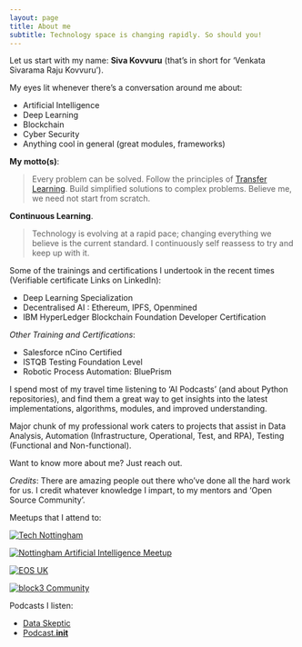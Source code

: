 ```yaml
---
layout: page
title: About me
subtitle: Technology space is changing rapidly. So should you!
---
```


Let us start with my name: **Siva Kovvuru** (that’s in short for ‘Venkata Sivarama Raju Kovvuru’).

My eyes lit whenever there’s a conversation around me about:
-	Artificial Intelligence
-	Deep Learning
-	Blockchain
-	Cyber Security
-	Anything cool in general (great modules, frameworks)

**My motto(s)**:
>Every problem can be solved. Follow the principles of [Transfer Learning][1]. Build simplified solutions to complex problems. Believe me, we need not start from scratch.

**Continuous Learning**.
>Technology is evolving at a rapid pace; changing everything we believe is the current standard. I continuously self reassess to try and keep up with it.  

Some of the trainings and certifications I undertook in the recent times (Verifiable certificate Links on LinkedIn):

  - Deep Learning Specialization
  - Decentralised AI : Ethereum, IPFS, Openmined
  - IBM HyperLedger Blockchain Foundation Developer Certification

  *Other Training and Certifications*:
  - Salesforce nCino Certified
  - ISTQB Testing Foundation Level
  - Robotic Process Automation: BluePrism

I spend most of my travel time listening to ‘AI Podcasts’ (and about Python repositories), and find them a great way to get insights into the latest implementations, algorithms, modules, and improved understanding.

Major chunk of my professional work caters to projects that assist in Data Analysis, Automation (Infrastructure, Operational, Test, and RPA), Testing (Functional and Non-functional).

Want to know more about me? Just reach out.

*Credits*: There are amazing people out there who’ve done all the hard work for us. I credit whatever knowledge I impart, to my mentors and ‘Open Source Community’.

Meetups that I attend to:

[![Tech Nottingham](https://secure.meetupstatic.com/photos/event/7/7/d/a/600_458130682.jpeg)](https://www.meetup.com/Tech-Nottingham/)

[![Nottingham Artificial Intelligence Meetup](https://secure.meetupstatic.com/photos/event/8/3/1/2/600_456033554.jpeg)](https://www.meetup.com/Nottingham-Artificial-Intelligence-Meetup/)

[![EOS UK](https://secure.meetupstatic.com/photos/event/1/9/2/2/600_470766434.jpeg)](https://www.meetup.com/EOS-UK-Meetup/)

[![block3 Community](https://secure.meetupstatic.com/photos/event/a/0/b/a/600_468641146.jpeg)](https://www.meetup.com/block3/)

Podcasts I listen:
- [Data Skeptic](https://dataskeptic.com/podcast)
- [Podcast.__init__](https://www.podcastinit.com/)

[1]:https://en.wikipedia.org/wiki/Transfer_learning
